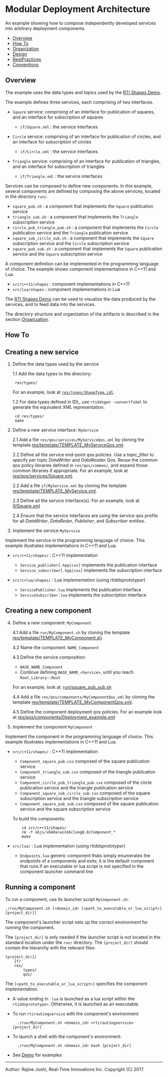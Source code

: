 # Modular Deployment Architecture

An example showing how to compose independently developed services into 
arbitrary deployment components.

- [Overview](#overview)
- [How To](#how-to)
- [Organization](./doc/Organization.md)
- [Design](./doc/Design.md)
- [BestPractices](./doc/BestPractices.md)
- [Conventions](./doc/Conventions.md)


## Overview

The example uses the data types and topics used by the 
[RTI Shapes Demo](https://www.rti.com/downloads/shapes-demo). 

The example defines three services, each comprising of two interfaces. 

- `Square` service: comprising of an interface for publication of squares, and 
  an interface for subscription of squares
  - `if/Square.xml` : the service interfaces

- `Circle` service: comprising of an interface for publication of circles, and 
  an interface for subscription of circles
  - `if/Circle.xml` : the service interfaces
    
- `Triangle` service: comprising of an interface for publication of triangles, 
  and an interface for subscription of triangles
  - `if/Triangle.xml` : the service interfaces


Services can be composed to define new components. In this example, several 
components are defined by composing the above services, located in the 
directory `run/`.

- `square_pub.sh` : a component that implements the `Square` publication service
- `triangle_sub.sh` : a component that implements the `Triangle` subscription service
- `circle_pub_triangle_pub.sh` : a component that implements the `Circle` 
	publication service and the `Triangle` publication service
- `square_sub_circle_sub.sh` : a component that implements the `Square` subscription 
	service and the `Circle` subscription service 
- `square_pub_sub.sh` : a component that implements the `Square` publication 
	service and the `Square` subscription service

A component definition can be implemented in the programming language of 
choice. The example shows component implementations in C++11 and Lua.

- `src/c++11/shapes` : component implementations in C++11
- `src/lua/shapes` : component implementations in Lua

The [RTI Shapes Demo](https://www.rti.com/downloads/shapes-demo) can be used 
to visualize the data produced by the services, and to feed data into the 
services.

The directory structure and organization of the artifacts is described in the 
section [Organization](./doc/Organization.md).


## How To

## Creating a new service 

1. Define the data types used by the service

   1.1 Add the data types to the directory:

		res/types/

   For an example, look 
   at [`res/types/ShapeType.idl`](./res/types/ShapeType.idl).

   1.2 For data types defined in IDL, use `rtiddsgen -convertToXml` to generate
       the equivalent XML representation.

		cd res/types/
		make  
	
2. Define a new service interface: `MyService`
  
   2.1 Add a file `res/qos/services/MyServiceQos.xml` by cloning the template
   [res/template/TEMPLATE_MyServiceQos.xml](./res/template/TEMPLATE_MyServiceQos.xml).
   
   2.2 Define all the service end-point qos policies. Use a *topic_filter* to 
   specify per topic *DataWriter* and *DataReader* Qos. Reuse the common qos 
   policy libraries defined in `res/qos/common/`, and expand those common 
   libraries if appropriate. For an example, look at 
   [res/qos/services/Square.xml](./res/qos/services/Square.xml).
       
   2.2 Add a file `if/MyService.xml` by cloning the template
   [res/template/TEMPLATE_MyService.xml](./res/template/TEMPLATE_MyService.xml).
   
   2.3 Define all the service interface(s).
   For an example, look at [if/Square.xml](./if/Square.xml) 

   2.4 Ensure that the service interfaces are using the service qos profile
   for all *DataWriter*, *DataReder*, *Publisher*, and *Subscriber* entities. 
 
 
3. Implement the service `MyService`
 
  Implement the service in the programming language of choice. This example 
  illustrates implementations in C++11 and Lua. 
 
  - `src/c+11/shapes/` : C++11 implementation
 
     - `Service_publisher[.hpp|cxx]` implements the publication interface
     - `Service_subscriber[.hpp|cxx]` implements the subscription interface
     
  - `src/c+lua/shapes/` : Lua implementation (using *rtiddsprototyper*)
  
      - `ServicePublisher.lua` implements the publication interface
      - `ServiceSubscriber.lua` implements the subscription interface
 
 
## Creating a new component
 
4. Define a new component: `MyComponent`

   4.1 Add a file `run/MyComponent.sh` by cloning the template
   [res/template/TEMPLATE_MyComponent.sh](./res/template/TEMPLATE_MyComponent.sh).
   
   4.2 Name the component: `NAME_Component`
      
   4.3 Define the service composition: 
   - `BASE_NAME_Component`
   - Continue defining `BASE_NAME_<Service>`, until you reach `Root_Library::Root`
   
   For an example, look at: 
   [run/square\_pub\_sub.sh](./run/square_pub_sub.sh)
     
   4.4 Add a file `res/qos/components/MyComponentQos.xml` by cloning the template
   [res/template/TEMPLATE_MyComponentQos.xml](./res/template/TEMPLATE_MyComponentQos.xml).
   
   4.5 Define the component deployment qos policies. For an example
   look at [res/qos/components/Deployment_example.xml](./res/qos/components/Deployment_example.xml)
     

5. Implement the component `MyComponent` 

  Implement the component in the programming language of choice. This example 
  illustrates implementations in C++11 and Lua. 
 
  - `src/c+11/shapes/` : C++11 implementation
 
     - `Component_square_pub.cxx` composed of the square publication service
     - `Component_triangle_sub.cxx` composed of the triangle publication service
     - `Component_circle_pub_triangle_pub.cxx` composed of the circle publication service 
     and the triangle publication service
     - `Component_square_sub_circle_sub.cxx` composed of the square subscription
     service and the triangle subscription service
     - `Component_square_pub_sub.cxx` composed of the square publication service and the 
     square subscription service

      To build the components:
	
			cd src/c++11/shapes/
			rm -f objs/x64Darwin16clang8.0/Component_*  
			make
		
  - `src/lua/` : Lua implementation (using *rtiddsprototyper*)
 
     - `Endpoints.lua` generic component thats simply enumerates the endpoints
       of a components and exits; it is the default component that runs 
       if an executable or lua script is not specified in the component
       launcher command line


## Running a component

To run a component, use its launcher script `MyComponent.sh`:

	./run/MyComponent.sh [<domain_id> [<path_to_executable_or_lua_script>] [project_dir]]

The component's launcher script sets up the correct environment for running
the component.  

The `[project_dir]` is only needed if the launcher script is
not located in the standard location under the `run/` directory. The 
`[project_dir]` should contain the hierarchy with the relevant files:

	[project_dir]/
		if/
		res/
			types/
			qos/

The `[<path_to_executable_or_lua_script>]` specifies the component implementation.

- A value ending in `.lua` is launched as a lua script
  within the `rtiddsprototyper`. Otherwise, it is launched as an executable.
  
- To run `rtiroutingservice` with the component's environment:

		./run/MyComponent.sh <domain_id> <rtiroutingservice> [project_dir]

- To launch a shell with the component's environment:

	  	./run/MyComponent.sh <domain_id> bash [project_dir]

- See [Demo](./doc/Demo.md) for examples
 
---
Author: Rajive Joshi, Real-Time Innovations Inc. Copyright (C) 2017.
 